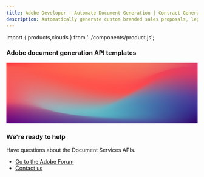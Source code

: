 ```yaml
---
title: Adobe Developer — Automate Document Generation | Contract Generation | Adobe
description: Automatically generate custom branded sales proposals, legal contracts, and invoices from Word templates and your dynamic data. Learn more today.
---
```



import { products,clouds } from '../components/product.js';

<Hero slots="heading" layout="section" variant="fullwidth" customLayout className="herobgImage"/>

### Adobe document generation API templates

<ProductCardGrid clouds={clouds} products={products} showName={true} showDescription={false} interaction={true} buttonName="Download" showBorder={false} imgHeight="1300" isCentered={true} theme="light"/>

<SummaryBlock slots="image, heading, text, buttons" theme="lightest" background="white" />

![summary block bg img](images/bg-hero.jpeg)

### We're ready to help

Have questions about the Document Services APIs.

- [Go to the Adobe Forum](/src/pages/gettingstarted.md)
- [Contact us](./contact-us.md)
